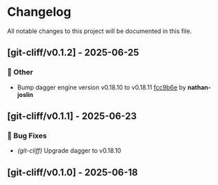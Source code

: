# Changelog

All notable changes to this project will be documented in this file.

## [git-cliff/v0.1.2] - 2025-06-25

### 💼 Other

- Bump dagger engine version v0.18.10 to v0.18.11 [fcc9b6e](https://github.com/act3-ai/dagger/commit/fcc9b6e1e68c7d7c009a68a46b6f93489467853c) by **nathan-joslin**


## [git-cliff/v0.1.1] - 2025-06-23

### 🐛 Bug Fixes

- *(git-cliff)* Upgrade dagger to v0.18.10

## [git-cliff/v0.1.0] - 2025-06-18


